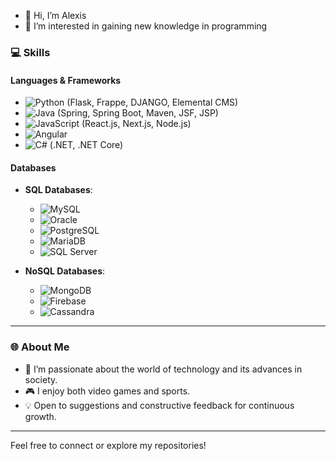 - 👋 Hi, I’m Alexis
- 👀 I’m interested in gaining new knowledge in programming

### 💻 Skills

#### Languages & Frameworks
- ![Python](https://img.shields.io/badge/Python-80%25-%233776AB?style=flat&logo=python&logoColor=white) (Flask, Frappe, DJANGO, Elemental CMS)
- ![Java](https://img.shields.io/badge/Java-75%25-%23007396?style=flat&logo=java&logoColor=white) (Spring, Spring Boot, Maven, JSF, JSP)
- ![JavaScript](https://img.shields.io/badge/JavaScript-75%25-%23F7DF1E?style=flat&logo=javascript&logoColor=black) (React.js, Next.js, Node.js)
- ![Angular](https://img.shields.io/badge/Angular-65%25-%23DD0031?style=flat&logo=angular&logoColor=white)
- ![C#](https://img.shields.io/badge/C%23-60%25-%23239120?style=flat&logo=csharp&logoColor=white) (.NET, .NET Core)

#### Databases
- **SQL Databases**:
  - ![MySQL](https://img.shields.io/badge/MySQL-%2300f.svg?style=flat&logo=mysql&logoColor=white)
  - ![Oracle](https://img.shields.io/badge/Oracle-%23F80000.svg?style=flat&logo=oracle&logoColor=white)
  - ![PostgreSQL](https://img.shields.io/badge/PostgreSQL-%23316192.svg?style=flat&logo=postgresql&logoColor=white)
  - ![MariaDB](https://img.shields.io/badge/MariaDB-%23003545.svg?style=flat&logo=mariadb&logoColor=white)
  - ![SQL Server](https://img.shields.io/badge/SQL_Server-%23CC2927.svg?style=flat&logo=microsoftsqlserver&logoColor=white)

- **NoSQL Databases**:
  - ![MongoDB](https://img.shields.io/badge/MongoDB-%2347A248.svg?style=flat&logo=mongodb&logoColor=white)
  - ![Firebase](https://img.shields.io/badge/Firebase-%23FFCA28.svg?style=flat&logo=firebase&logoColor=black)
  - ![Cassandra](https://img.shields.io/badge/Cassandra-%231287B1.svg?style=flat&logo=apachecassandra&logoColor=white)

---

### 🌐 About Me
- 🚀 I’m passionate about the world of technology and its advances in society.
- 🎮 I enjoy both video games and sports.
- 💡 Open to suggestions and constructive feedback for continuous growth.

---

Feel free to connect or explore my repositories!



<!---
kevinalexis42/kevinalexis42 is a ✨ special ✨ repository because its `README.md` (this file) appears on your GitHub profile.
You can click the Preview link to take a look at your changes.
--->
